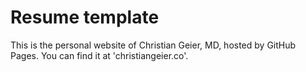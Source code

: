 # Resume template

This is the personal website of Christian Geier, MD, hosted by GitHub Pages. You can find it at 'christiangeier.co'.
